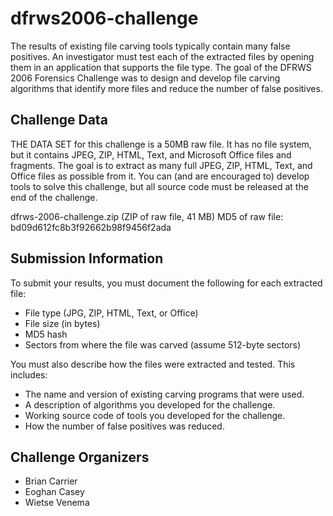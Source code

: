 # dfrws2006-challenge
The results of existing file carving tools typically contain many false positives. An investigator must test each of the extracted files by opening them in an application that supports the file type. The goal of the DFRWS 2006 Forensics Challenge was to design and develop file carving algorithms that identify more files and reduce the number of false positives.

## Challenge Data
THE DATA SET for this challenge is a 50MB raw file. It has no file system, but it contains JPEG, ZIP, HTML, Text, and Microsoft Office files and fragments. The goal is to extract as many full JPEG, ZIP, HTML, Text, and Office files as possible from it. You can (and are encouraged to) develop tools to solve this challenge, but all source code must be released at the end of the challenge.

dfrws-2006-challenge.zip (ZIP of raw file, 41 MB)
MD5 of raw file: bd09d612fc8b3f92662b98f9456f2ada

## Submission Information
To submit your results, you must document the following for each extracted file:

- File type (JPG, ZIP, HTML, Text, or Office)
- File size (in bytes)
- MD5 hash
- Sectors from where the file was carved (assume 512-byte sectors)

You must also describe how the files were extracted and tested. This includes:

- The name and version of existing carving programs that were used.
- A description of algorithms you developed for the challenge.
- Working source code of tools you developed for the challenge.
- How the number of false positives was reduced.

## Challenge Organizers
- Brian Carrier
- Eoghan Casey
- Wietse Venema
